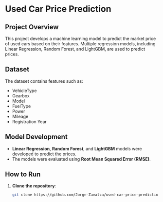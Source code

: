 # Used Car Price Prediction

## Project Overview
This project develops a machine learning model to predict the market price of used cars based on their features. Multiple regression models, including Linear Regression, Random Forest, and LightGBM, are used to predict prices.

## Dataset
The dataset contains features such as:
- VehicleType
- Gearbox
- Model
- FuelType
- Power
- Mileage
- Registration Year

## Model Development
- **Linear Regression**, **Random Forest**, and **LightGBM** models were developed to predict the prices.
- The models were evaluated using **Root Mean Squared Error (RMSE)**.

## How to Run
1. **Clone the repository**:
   ```bash
   git clone https://github.com/Jorge-Zavalza/used-car-price-prediction.git
